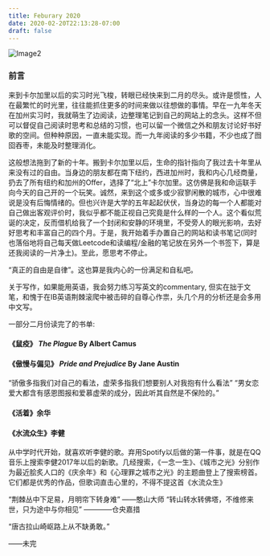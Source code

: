 ```yaml
---
title: Feburary 2020
date: 2020-02-20T22:13:28-07:00
draft: false
---
```

<!-- ![Image](/static/img/CalgaryLife.jpg) -->

![Image2](/img/CalgaryLife.jpg)
<!-- 
<img src="/static/img/CalgaryLife.jpg" />
<img src="/img/CalgaryLife.jpg" /> -->


### 前言 
来到卡尔加里以后的实习时光飞梭，转眼已经快来到二月的尽头。或许是惯性，人在最繁忙的时光里，往往能抓住更多的时间来做以往想做的事情。早在一九年冬天在加州实习时，我就萌生了边阅读，边整理笔记到自己的网站上的念头。这样不但可以督促自己阅读时思考和总结的习惯，也可以留一个微信之外和朋友讨论好书好歌的空间。但种种原因，一直未能实现。而一九年阅读的多少书籍，不少也成了囫囵吞枣，未能及时整理消化。

这般想法拖到了新的十年。搬到卡尔加里以后，生命的指针指向了我过去十年里从来没有过的自由。当身边的朋友都在南下纽约，西进加州时，我和内心几经商量，扔去了所有纽约和加州的Offer，选择了“北上”卡尔加里。这仿佛是我和命运联手向今天的自己开的一个玩笑。诚然，来到这个或多或少寂寥闲散的城市，心中很难说是没有后悔情绪的。但也兴许是大学的五年起起伏伏，当身边的每一个人都能对自己做出客观评价时，我似乎都不能正视自己究竟是什么样的一个人。这个看似荒诞的决定，反而借机给我了一个封闭和安静的环境里，不受旁人的眼光影响，去好好思考和丰富自己的四个月。于是，我开始着手办置自己的网站和读书笔记(同时也落俗地将自己每天做Leetcode和读编程/金融的笔记放在另外一个书签下，算是还我阅读的一片净土)。至此，愿思考不停止。

“真正的自由是自律”。这也算是我内心的一份满足和自私吧。

关于写作，如果能用英语，我会努力练习写英文的commentary, 但实在拙于文笔，和愧于在IB英语荆棘滚爬中被击碎的自尊心作祟，头几个月的分析还是会多用中文写。

一部分二月份读完了的书单:

#### 《鼠疫》 *The Plague* By Albert Camus 

#### 《傲慢与偏见》 *Pride and Prejudice* By Jane Austin
“骄傲多指我们对自己的看法，虚荣多指我们想要别人对我抱有什么看法”
“男女恋爱大都含有感恩图报和爱慕虚荣的成分，因此听其自然是不保险的。”

#### 《活着》余华

#### 《水流众生》李健

从中学时代开始，就喜欢听李健的歌。弃用Spotify以后做的第一件事，就是在QQ音乐上搜索李健2017年以后的新歌。几经搜索，《一念一生》、《城市之光》分别作为最近脍炙人口的《庆余年》和《心理罪之城市之光》的主题曲登上了搜索榜首。它们都是优秀的作品，但歌词直击心里的，不得不提这首《水流众生》

“荆棘丛中下足易，月明帘下转身难” ——憨山大师 
“转山转水转佛塔，不维修来世，只为途中与你相见” ————仓央嘉措

“唐古拉山崎岖路上从不缺勇敢。”

——未完



